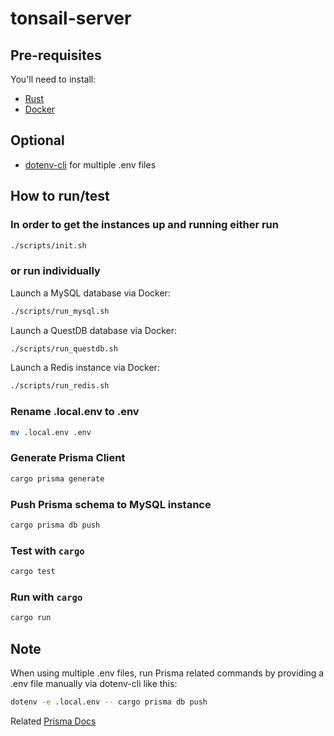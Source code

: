 # tonsail-server

## Pre-requisites

You'll need to install:

- [Rust](https://www.rust-lang.org/tools/install)
- [Docker](https://docs.docker.com/get-docker/)

## Optional

- [dotenv-cli](https://github.com/entropitor/dotenv-cli) for multiple .env files

## How to run/test

### In order to get the instances up and running either run

```bash
./scripts/init.sh
```

### or run individually

Launch a MySQL database via Docker:

```bash
./scripts/run_mysql.sh
```

Launch a QuestDB database via Docker:

```bash
./scripts/run_questdb.sh
```

Launch a Redis instance via Docker:

```bash
./scripts/run_redis.sh
```

### Rename .local.env to .env

```bash
mv .local.env .env
```

### Generate Prisma Client

```bash
cargo prisma generate
```

### Push Prisma schema to MySQL instance

```bash
cargo prisma db push
```

### Test with `cargo`

```bash
cargo test
```

### Run with `cargo`

```bash
cargo run
```

## Note

When using multiple .env files, run Prisma related commands by providing a .env file
manually via dotenv-cli like this:

```bash
dotenv -e .local.env -- cargo prisma db push
```

Related [Prisma Docs](https://www.prisma.io/docs/guides/development-environment/environment-variables/using-multiple-env-files)
